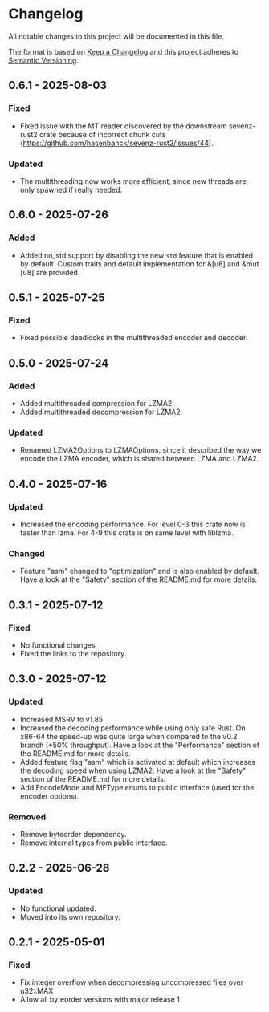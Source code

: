 # Changelog

All notable changes to this project will be documented in this file.

The format is based on [Keep a Changelog](http://keepachangelog.com/en/1.0.0/)
and this project adheres to [Semantic Versioning](https://semver.org/spec/v2.0.0.html).

## 0.6.1 - 2025-08-03

### Fixed

- Fixed issue with the MT reader discovered by the downstream sevenz-rust2 crate because of incorrect chunk cuts
  (https://github.com/hasenbanck/sevenz-rust2/issues/44).

### Updated

- The multithreading now works more efficient, since new threads are only spawned if really needed.

## 0.6.0 - 2025-07-26

### Added

- Added no_std support by disabling the new `std` feature that is enabled by default. Custom traits and default
  implementation for &[u8] and &mut [u8] are provided.

## 0.5.1 - 2025-07-25

### Fixed

- Fixed possible deadlocks in the multithreaded encoder and decoder.

## 0.5.0 - 2025-07-24

### Added

- Added multithreaded compression for LZMA2.
- Added multithreaded decompression for LZMA2.

### Updated

- Renamed LZMA2Options to LZMAOptions, since it described the way we encode the LZMA encoder, which is shared between
  LZMA and LZMA2.

## 0.4.0 - 2025-07-16

### Updated

- Increased the encoding performance. For level 0-3 this crate now is faster than lzma.
  For 4-9 this crate is on same level with liblzma.

### Changed

- Feature "asm" changed to "optimization" and is also enabled by default.
  Have a look at the "Safety" section of the README.md for more details.

## 0.3.1 - 2025-07-12

### Fixed

- No functional changes.
- Fixed the links to the repository.

## 0.3.0 - 2025-07-12

### Updated

- Increased MSRV to v1.85
- Increased the decoding performance while using only safe Rust. On x86-64 the speed-up
  was quite large when compared to the v0.2 branch (+50% throughput).
  Have a look at the "Performance" section of the README.md for more details.
- Added feature flag "asm" which is activated at default which increases the
  decoding speed when using LZMA2.
  Have a look at the "Safety" section of the README.md for more details.
- Add EncodeMode and MFType enums to public interface (used for the encoder options).

### Removed

- Remove byteorder dependency.
- Remove internal types from public interface.

## 0.2.2 - 2025-06-28

### Updated

- No functional updated.
- Moved into its own repository.

## 0.2.1 - 2025-05-01

### Fixed

- Fix integer overflow when decompressing uncompressed files over u32::MAX
- Allow all byteorder versions with major release 1
